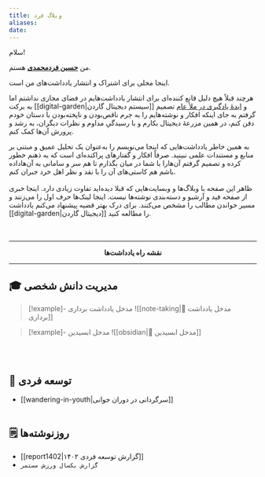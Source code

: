 ```yaml
---
title: وبلاگ فرد
aliases: 
date:
---
```


سلام!

من [**حسین فردمحمدی**](https://hoseinfm.ir/about-me/) هستم.

اینجا محلی برای اشتراک و انتشار یادداشت‌های من است.

هرچند قبلاً هیچ دلیل قانع کننده‌ای برای انتشار یادداشت‌هایم در فضای مجازی نداشتم اما به برکت  [[digital-garden|سیستم دیجیتال گاردن]] و [ایدۀ یادگیری در ملأ عام](https://www.swyx.io/learn-in-public)  تصمیم گرفتم به جای اینکه افکار و نوشته‌هایم را به جرم ناقص‌بودن و ناپخته‌بودن با دستان خودم دفن کنم، در همین مزرعۀ دیجیتال بکارم و با رسیدگیِ مداوم و نظرات دیگران، به رشد و پرورش آن‌ها کمک کنم.

به همین خاطر یادداشت‌هایی که اینجا می‌نویسم را به‌عنوان یک تحلیل عمیق و مبتنی بر منابع و مستندات علمی نبینید. صرفاً افکار و گفتارهای پراکنده‌ای است که به ذهنم خطور کرده و تصمیم گرفتم آن‌هارا با شما در میان بگذارم تا هم سر و سامانی به آن‌هاداده باشم هم کاستی‌های آن را با نقد و نظر اهل خرد جبران کنم.
<br/> <br/>
ظاهر این صفحه با وبلاگ‌ها و وبسایت‌هایی که قبلا دیده‌اید تفاوت زیادی دارد. اینجا خبری از صفحه فید و آرشیو و دسته‌بندی نوشته‌ها نیست. اینجا لینک‌ها حرف اول را می‌زنند و مسیر خواندن مطالب را مشخص می‌کنند. برای درک بهتر قضیه پیشنهاد می‌کنم یادداشت [[digital-garden|دیجیتال گاردن]] را مطالعه کنید.
<br/> <br/> <br/>

---
**<center>نقشه راه یادداشت‌ها</center>**

---



## 🎓 مدیریت دانش شخصی

> [!example]- مدخل یادداشت برداری
> ![[note-taking|📝 مدخل یادداشت برداری]]

> [!example]- مدخل ابسیدین
> ![[obsidian|💎 مدخل ابسیدین]]
> 

<br/> <br/>

## 🎯 توسعه فردی

- [[wandering-in-youth|سرگردانی در دوران جوانی]]
<br/> <br/>

## 🗒 روزنوشته‌ها

- [[report1402|گزارش توسعه فردی ۱۴۰۲]]
- `گزارش یکسال ورزش مستمر`




